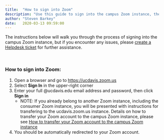 ```yaml
---
title:  "How to sign into Zoom"
description: "Use this guide to sign into the campus Zoom instance, the video conferencing solution available on campus."
author: "Steven Barkey"
date:   2020-03-13 09:59:00
---
```

<p>The instructions below will walk you through the process of signing into the campus Zoom instance, but if you encounter any issues, please <a class="external-link" href="https://caeshelp.ucdavis.edu" target="_blank">create a Helpdesk ticket</a> for further assistance.</p>
<br />

<h3>How to sign into Zoom:</h3>
<ol style="PADDING-LEFT: 30px">
  <li>Open a browser and go to <a class="external-link" href="https://ucdavis.zoom.us" target="_blank">https://ucdavis.zoom.us</a></li>
  <li>Select <b>Sign In</b> in the upper-right corner</li>
  <li>Enter your full @ucdavis.edu email address and password, then click <b>Sign in</b>
    <ul style="PADDING-LEFT: 20px">
      <li>NOTE: If you already belong to another Zoom instance, including the consumer Zoom instance, you will be presented with instructions for transfering to the ucdavis.zoom.us instance.  Details on how to transfer your Zoom account to the campus Zoom instance, please see <a class="external-link" href="https://computing.caes.ucdavis.edu/documentation/helpdesk/how-to-transfer-to-campus-zoom-instance" target="_blank">How to transfer your Zoom account to the campus Zoom instance</a></li>
    </ul>
  </li>
  <li>You should be automatically redirected to your Zoom account.</li>
</ol>
